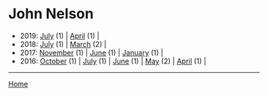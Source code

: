 # John Nelson

  * 2019: 
      [July](./john-nelson-2019-07.md) (1) | 
      [April](./john-nelson-2019-04.md) (1) | 
  * 2018: 
      [July](./john-nelson-2018-07.md) (1) | 
      [March](./john-nelson-2018-03.md) (2) | 
  * 2017: 
      [November](./john-nelson-2017-11.md) (1) | 
      [June](./john-nelson-2017-06.md) (1) | 
      [January](./john-nelson-2017-01.md) (1) | 
  * 2016: 
      [October](./john-nelson-2016-10.md) (1) | 
      [July](./john-nelson-2016-07.md) (1) | 
      [June](./john-nelson-2016-06.md) (1) | 
      [May](./john-nelson-2016-05.md) (2) | 
      [April](./john-nelson-2016-04.md) (1) | 

----

[Home](../)
